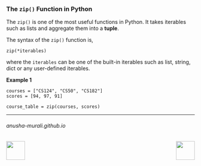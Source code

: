 ### The `zip()` Function in Python

The `zip()` is one of the most useful functions in Python. It takes iterables such as lists and aggregate them into a **tuple**.

The syntax of the `zip()` function is,
```
zip(*iterables)
```
where the `iterables` can be one of the built-in iterables such as list, string, dict or any user-defined iterables.

**Example 1**
```
courses = ["CS124", "CS50", "CS182"]
scores = [94, 97, 91]

course_table = zip(courses, scores)
```

* * *
###### anusha-murali.github.io


<img src="https://github.com/anusha-murali/anusha-murali.github.io/assets/111596338/639243aa-2857-4595-a65a-7852762bb002" width="50" height="50" align="left">

[<img src="https://github.com/user-attachments/assets/989cfb30-4fb8-40f8-a812-8a054869aa32" width="50" height="50" align="right">](../index.md)
